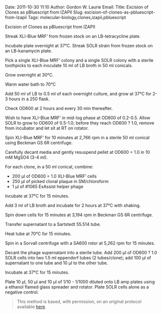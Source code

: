 Date: 2011-10-30 11:10
Author: Gordon W. Laurie
Email: 
Title: Excision of Clones as pBluescript from lZAPII
Slug: excision-of-clones-as-pbluescript-from-lzapii
Tags: molecular-biology,clones,izapii,pbluescript

Excision of Clones as pBluescript from lZAPII









Streak XLI-Blue MRF’ from frozen stock on an LB-tetracycline plate. 



 Incubate plate overnight at 37°C.  Streak SOLR strain from frozen stock on an LB-kanamycin plate.



Pick a single XLI-Blue MRF’ colony and a single SOLR colony with a sterile toothpicks to each inoculate 10 ml of LB broth in 50 ml conicals.  



Grow overnight at 30°C.



Warm water bath to 70°C



Add 50 ml of LB to 0.5 ml of each overnight culture, and grow at 37°C  for  2-3 hours in a 250 flask. 



Check OD600 at 2 hours and every 30 min thereafter.  



Wish to have XLI-Blue MRF’ in mid-log phase at  OD600 of 0.2-0.5.  Allow SOLR to grow to OD600 of 0.5-1.0; before they reach OD600 ? 1.0, remove from incubator and let sit at RT on rotator.



Spin XLI-Blue MRF’ for 10 minutes at 2,766 rpm in a sterile 50 ml conical using Beckman GS 6R centrifuge.  



Carefully decant media and gently resuspend pellet at OD600 = 1.0 in 10 mM MgSO4 (3-4 ml).



For each clone, in a 50 ml conical, combine:
* 200 µl of OD600 = 1.0 XLI-Blue MRF’ cells
* 250 µl of picked clonal plaque in SM/chloroform
* 1 µl of #1065 ExAssist helper phage



Incubate at 37°C for 15 minutes. 



Add 3 ml of LB broth and incubate for 2 hours at 37°C with shaking. 



Spin down cells for 15 minutes at 3,194 rpm in Beckman GS 6R centrifuge.  



Transfer supernatant to a Sartstedt 55.514 tube. 



Heat tube at 70°C for 15 minutes.



Spin in a Sorvall centrifuge with a SA600 rotor at 5,262 rpm for 15 minutes.



Decant the phage supernatant into a sterile tube.  Add 200 µl of OD600 ? 1.0 SOLR cells into two 1.5 ml eppendorf tubes (2 tubes/clone); add 100 µl of supernatant to one tube and 10 µl to the other tube. 



Incubate at 37°C for 15 minutes.



Plate 10 µl, 50 µl and 10 µl of 1/10 - 1/1000 diluted onto LB amp plates using a ethanol flamed glass spreader and rotator.  Plate SOLR cells alone as a negative control. 







>This method is based, with permission, on an original protocol available [here](http://people.virginia.edu/~gwl6s/home.html/Methods/Excision.html).

